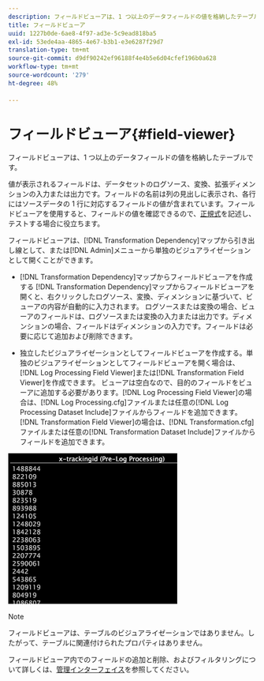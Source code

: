 ```yaml
---
description: フィールドビューアは、1 つ以上のデータフィールドの値を格納したテーブルです。
title: フィールドビューア
uuid: 1227b0de-6ae8-4f97-ad3e-5c9ead818ba5
exl-id: 53ede4aa-4865-4e67-b3b1-e3e6287f29d7
translation-type: tm+mt
source-git-commit: d9df90242ef96188f4e4b5e6d04cfef196b0a628
workflow-type: tm+mt
source-wordcount: '279'
ht-degree: 48%

---
```


# フィールドビューア{#field-viewer}

フィールドビューアは、1 つ以上のデータフィールドの値を格納したテーブルです。

値が表示されるフィールドは、データセットのログソース、変換、拡張ディメンションの入力または出力です。フィールドの名前は列の見出しに表示され、各行にはソースデータの 1 行に対応するフィールドの値が含まれています。フィールドビューアを使用すると、フィールドの値を確認できるので、[正規式](../../../../../home/c-dataset-const-proc/c-reg-exp.md#concept-070077baa419475094ef0469e92c5b9c)を記述し、テストする場合に役立ちます。

フィールドビューアは、[!DNL Transformation Dependency]マップから引き出し線として、または[!DNL Admin]メニューから単独のビジュアライゼーションとして開くことができます。

* [!DNL Transformation Dependency]マップからフィールドビューアを作成する [!DNL Transformation Dependency]マップからフィールドビューアを開くと、右クリックしたログソース、変換、ディメンションに基づいて、ビューアの内容が自動的に入力されます。 ログソースまたは変換の場合、ビューアのフィールドは、ログソースまたは変換の入力または出力です。ディメンションの場合、フィールドはディメンションの入力です。フィールドは必要に応じて追加および削除できます。

* 独立したビジュアライゼーションとしてフィールドビューアを作成する。単独のビジュアライゼーションとしてフィールドビューアを開く場合は、[!DNL Log Processing Field Viewer]または[!DNL Transformation Field Viewer]を作成できます。 ビューアは空白なので、目的のフィールドをビューアに追加する必要があります。[!DNL Log Processing Field Viewer]の場合は、[!DNL Log Processing.cfg]ファイルまたは任意の[!DNL Log Processing Dataset Include]ファイルからフィールドを追加できます。 [!DNL Transformation Field Viewer]の場合は、[!DNL Transformation.cfg]ファイルまたは任意の[!DNL Transformation Dataset Include]ファイルからフィールドを追加できます。

![](assets/vis_FieldViewer_OneField.png)

>[!NOTE]
>
>フィールドビューアは、テーブルのビジュアライゼーションではありません。したがって、テーブルに関連付けられたプロパティはありません。

フィールドビューア内でのフィールドの追加と削除、およびフィルタリングについて詳しくは、[管理インターフェイス](../../../../../home/c-get-started/c-admin-intrf/c-admin-intrf.md#concept-855c1a91e1a948969fab592adca15f74)を参照してください。
